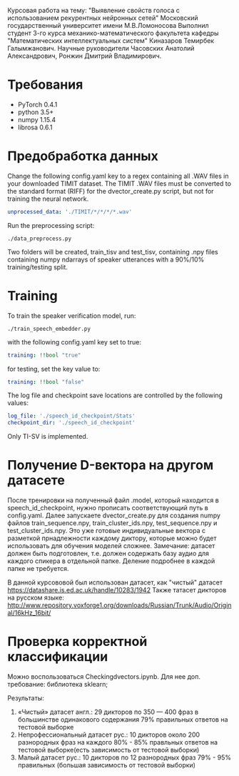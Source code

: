 Курсовая работа на тему: "Выявление свойств голоса с использованием рекурентных нейронных сетей"
Московский государственный университет имени М.В.Ломоносова
Выполнил студент 3-го курса механико-математического факультета кафедры  "Математических интеллектуальных систем" Киназаров Темирбек Галымжанович.
Научные руководители Часовских Анатолий Александрович, Ронжин Дмитрий Владимирович.


# Требования

* PyTorch 0.4.1
* python 3.5+
* numpy 1.15.4
* librosa 0.6.1

# Предобработка данных

Change the following config.yaml key to a regex containing all .WAV files in your downloaded TIMIT dataset. The TIMIT .WAV files must be converted to the standard format (RIFF) for the dvector_create.py script, but not for training the neural network.
```yaml
unprocessed_data: './TIMIT/*/*/*/*.wav'
```
Run the preprocessing script:
```
./data_preprocess.py 
```
Two folders will be created, train_tisv and test_tisv, containing .npy files containing numpy ndarrays of speaker utterances with a 90%/10% training/testing split.

# Training

To train the speaker verification model, run:
```
./train_speech_embedder.py 
```
with the following config.yaml key set to true:
```yaml
training: !!bool "true"
```
for testing, set the key value to:
```yaml
training: !!bool "false"
```
The log file and checkpoint save locations are controlled by the following values:
```yaml
log_file: './speech_id_checkpoint/Stats'
checkpoint_dir: './speech_id_checkpoint'
```
Only TI-SV is implemented.

# Получение D-вектора на другом датасете

После тренировки на полученный файл .model, который находится в speech_id_checkpoint, нужно прописать соответствующий путь в config.yaml. Далее запускаете dvector_create.py для создания numpy файлов train_sequence.npy, train_cluster_ids.npy, test_sequence.npy и test_cluster_ids.npy. 
Это уже готовые индивидуальные вектора с разметкой прнадлежности каждому диктору, которые можно будет использовать для обучения моделей сложнее.
Замечание: датасет должен быть подготовлен, т.е. должен содержать базу аудио для каждого спикера в отдельной папке. Деление подробнее в каждой папке не требуется.

В данной курсововой был использован датасет, как "чистый" датасет https://datashare.is.ed.ac.uk/handle/10283/1942
Также татасет дикторов на русском языке: http://www.repository.voxforge1.org/downloads/Russian/Trunk/Audio/Original/16kHz_16bit/

# Проверка корректной классификации
Можно воспользоваться Checkingdvectors.ipynb. Для нее доп. требование:  библиотека sklearn;

Результаты:
1. «Чистый» датасет англ.:
  29 дикторов по 350 — 400 фраз в большинстве одинакового содержания
  79% правильных ответов на тестовой выборке
2. Непрофессиональный датасет рус.:
  10 дикторов около 200 разнородных фраз на каждого
  80% - 85% правльных ответов на тестовой выборке(есть зависимость от тестовой выборки)
3. Малый датасет рус.:
  10 дикторов по 12 разнородных фраз
  79% - 95% правильных (большая зависимость от тестовой выборки)
